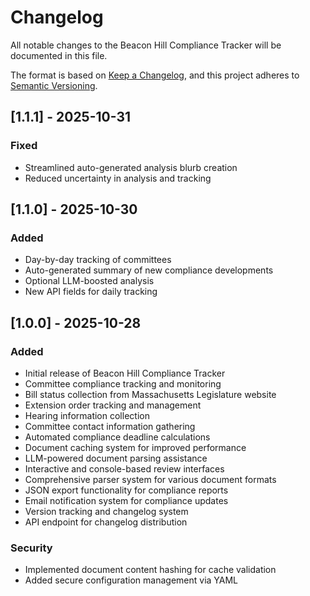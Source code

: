 # Changelog

All notable changes to the Beacon Hill Compliance Tracker will be documented in this file.

The format is based on [Keep a Changelog](https://keepachangelog.com/en/1.0.0/),
and this project adheres to [Semantic Versioning](https://semver.org/spec/v2.0.0.html).

## [1.1.1] - 2025-10-31

### Fixed
- Streamlined auto-generated analysis blurb creation
- Reduced uncertainty in analysis and tracking


## [1.1.0] - 2025-10-30

### Added
- Day-by-day tracking of committees
- Auto-generated summary of new compliance developments
- Optional LLM-boosted analysis
- New API fields for daily tracking


## [1.0.0] - 2025-10-28

### Added
- Initial release of Beacon Hill Compliance Tracker
- Committee compliance tracking and monitoring
- Bill status collection from Massachusetts Legislature website
- Extension order tracking and management
- Hearing information collection
- Committee contact information gathering
- Automated compliance deadline calculations
- Document caching system for improved performance
- LLM-powered document parsing assistance
- Interactive and console-based review interfaces
- Comprehensive parser system for various document formats
- JSON export functionality for compliance reports
- Email notification system for compliance updates
- Version tracking and changelog system
- API endpoint for changelog distribution

### Security
- Implemented document content hashing for cache validation
- Added secure configuration management via YAML

